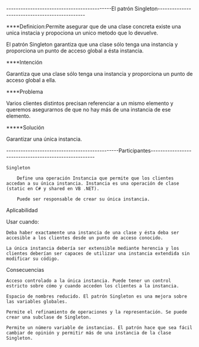 --------------------------------------------El patrón Singleton-----------------------------------------------


****Definicion:Permite asegurar que de una clase concreta existe una unica instacia y propociona un unico metodo que lo devuelve.
 
El patrón Singleton garantiza que una clase sólo tenga una instancia y proporciona un punto de acceso global a ésta instancia.

****Intención

Garantiza que una clase sólo tenga una instancia y proporciona un punto de acceso global a ella.

****Problema

Varios clientes distintos precisan referenciar a un mismo elemento y queremos asegurarnos de que no hay más de una instancia de ese elemento.

*****Solución

Garantizar una única instancia.


-----------------------------------------------Participantes------------------------------------------------------

    Singleton

        Define una operación Instancia que permite que los clientes accedan a su única instancia. Instancia es una operación de clase (static en C# y shared en VB .NET).

        Puede ser responsable de crear su única instancia.

Aplicabilidad

Usar cuando:

    Deba haber exactamente una instancia de una clase y ésta deba ser accesible a los clientes desde un punto de acceso conocido.

    La única instancia debería ser extensible mediante herencia y los clientes deberían ser capaces de utilizar una instancia extendida sin modificar su código.

Consecuencias

    Acceso controlado a la única instancia. Puede tener un control estricto sobre cómo y cuando acceden los clientes a la instancia.

    Espacio de nombres reducido. El patrón Singleton es una mejora sobre las variables globales.

    Permite el refinamiento de operaciones y la representación. Se puede crear una subclase de Singleton.

    Permite un número variable de instancias. El patrón hace que sea fácil cambiar de opinión y permitir más de una instancia de la clase Singleton.

  
